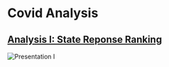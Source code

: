 # Covid Analysis

## [Analysis I: State Reponse Ranking](https://github.com/ellylinqiyang/covid_analysis/blob/main/analysis_1.Rmd)
![Presentation I](https://user-images.githubusercontent.com/49420323/128758121-f32d4734-0d30-4b2b-9648-e1e36a2c35b6.png)

